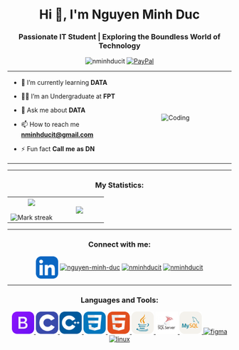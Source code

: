 <h1 align="center">Hi 👋, I'm Nguyen Minh Duc</h1>
<h3 align="center">Passionate IT Student | Exploring the Boundless World of Technology</h3>
<div align="center">
  <img src="https://komarev.com/ghpvc/?username=nminhducit&label=Profile%20views&color=0e75b6&style=flat&base=1586" alt="nminhducit" />
  <a href="https://paypal.me/nminhducit"><img src="https://img.shields.io/badge/donate-PayPal-blue" alt="PayPal" /></a>
</div>
<table align="center">
<tr border="none">
<td width="50%" align="left">
  
- 🌱 I’m currently learning **DATA**

- 🧑‍🎓 I’m an Undergraduate at **FPT**

- 💬 Ask me about **DATA**

- 📫 How to reach me **nminhducit@gmail.com**
  
- ⚡ Fun fact **Call me as DN**

</td>
<td width="50%" align="center">

  <img align="center" alt="Coding" width="450" src="https://media1.giphy.com/media/v1.Y2lkPTc5MGI3NjExMGR5MHhrY3F0amQybDM5cDAwNG9teTI3OHhzYmhsODM5MnMwZnZodiZlcD12MV9pbnRlcm5hbF9naWZfYnlfaWQmY3Q9Zw/dVtfrb8be6eNN9cjbP/giphy.webp">

  
  </td>
</tr>
</table>

---

<h3 align="center">My Statistics:</h3>
<p align="center">
<table align="center">
<tr border="none">
<td width="50%" align="center">
  
  <img  align="center"  src="https://github-readme-stats.vercel.app/api?username=nminhducit&theme=radical&hide_border=false&include_all_commits=true&count_private=true" />
  <br></br>
  <img  title="🔥 Get streak stats for your profile at git.io/streak-stats" alt="Mark streak" src="https://streak-stats.demolab.com?user=nminhducit&theme=radical" /> 
</td>
<td width="50%" align="center">
  <img  align="center"  src="https://github-readme-stats.vercel.app/api/top-langs/?username=nminhducit&theme=radical&hide_border=false&no-bg=true&no-frame=true&langs_count=10"/>
  
  </td>
</tr>
</table>

---

<h3 align="center">Connect with me:</h3>
<p align="center">
<a href="https://linkedin.com/in/nminhducit" target="blank"><img align="center" src="https://github.com/tandpfun/skill-icons/blob/main/icons/LinkedIn.svg" alt="nminhducit" height="50" width="50" /></a>
<a href="https://stackoverflow.com/users/22345746/nguyen-minh-duc" target="blank"><img align="center" src="https://raw.githubusercontent.com/rahuldkjain/github-profile-readme-generator/master/src/images/icons/Social/stack-overflow.svg" alt="nguyen-minh-duc" height="50" width="50" /></a>
<a href="https://fb.com/nminhducit" target="blank"><img align="center" src="https://raw.githubusercontent.com/rahuldkjain/github-profile-readme-generator/master/src/images/icons/Social/facebook.svg" alt="nminhducit" height="50" width="50" /></a>
<a href="https://www.instagram.com/nminhducit/" target="blank"><img align="center" src="https://www.edigitalagency.com.au/wp-content/uploads/new-Instagram-icon-png-full-colour.png" alt="nminhducit" height="50" width="50" /></a>
</p>

---

<h3 align="center">Languages and Tools:</h3>
<p align="center"> <a href="https://getbootstrap.com" target="_blank" rel="noreferrer"> <img src="https://github.com/tandpfun/skill-icons/blob/main/icons/Bootstrap.svg" alt="bootstrap" width="50" height="50"/> </a> <a href="https://www.cprogramming.com/" target="_blank" rel="noreferrer"> <img src="https://github.com/tandpfun/skill-icons/blob/main/icons/C.svg" alt="c" width="50" height="50"/> </a> <a href="https://www.w3schools.com/cpp/" target="_blank" rel="noreferrer"> <img src="https://github.com/tandpfun/skill-icons/blob/main/icons/CPP.svg" alt="cplusplus" width="50" height="50"/> </a> <a href="https://www.w3schools.com/css/" target="_blank" rel="noreferrer"> <img src="https://github.com/tandpfun/skill-icons/blob/main/icons/CSS.svg" alt="css3" width="50" height="50"/> </a> <a href="https://www.w3.org/html/" target="_blank" rel="noreferrer"> <img src="https://github.com/tandpfun/skill-icons/blob/main/icons/HTML.svg" alt="html5" width="50" height="50"/> </a> <a href="https://www.java.com" target="_blank" rel="noreferrer"> <img src="https://github.com/tandpfun/skill-icons/blob/main/icons/Java-Light.svg" alt="java" width="50" height="50"/> </a> <a href="https://www.microsoft.com/en-us/sql-server" target="_blank" rel="noreferrer"> <img src="https://github.com/Scar1109/skill-icons/blob/Scar1109/icons/microsoftSQL.svg" alt="mssql" width="50" height="50"/> </a> <a href="https://www.mysql.com/" target="_blank" rel="noreferrer"> <img src="https://github.com/tandpfun/skill-icons/blob/main/icons/MySQL-Light.svg" alt="mysql" width="50" height="50"/> </a> <a href="https://www.figma.com/" target="_blank" rel="noreferrer"> <img src="https://github.com/Scar1109/skill-icons/blob/main/icons/Figma-Light.svg" alt="figma" width="50" height="50"/> </a> <a href="https://www.linux.org/" target="_blank" rel="noreferrer"> <img src="https://github.com/Scar1109/skill-icons/blob/main/icons/Linux-Light.svg" alt="linux" width="50" height="50"/> </a> </p>
